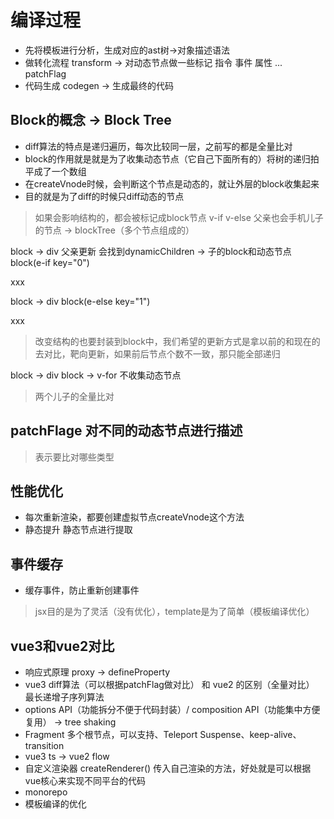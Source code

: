 # 编译过程
- 先将模板进行分析，生成对应的ast树->对象描述语法
- 做转化流程 transform -> 对动态节点做一些标记 指令 事件 属性 ... patchFlag
- 代码生成 codegen -> 生成最终的代码

## Block的概念 -> Block Tree

- diff算法的特点是递归遍历，每次比较同一层，之前写的都是全量比对
- block的作用就是就是为了收集动态节点（它自己下面所有的）将树的递归拍平成了一个数组
- 在createVnode时候，会判断这个节点是动态的，就让外层的block收集起来
- 目的就是为了diff的时候只diff动态的节点

> 如果会影响结构的，都会被标记成block节点 v-if v-else
> 父亲也会手机儿子的节点 -> blockTree（多个节点组成的）

block -> div  父亲更新 会找到dynamicChildren -> 子的block和动态节点
  block(e-if key="0") <div>xxx</div>

block -> div
  block(e-else key="1") <div>xxx</div>

> 改变结构的也要封装到block中，我们希望的更新方式是拿以前的和现在的去对比，靶向更新，如果前后节点个数不一致，那只能全部递归

block -> div
    block -> v-for    不收集动态节点

> 两个儿子的全量比对

## patchFlage 对不同的动态节点进行描述

> 表示要比对哪些类型

## 性能优化
- 每次重新渲染，都要创建虚拟节点createVnode这个方法
- 静态提升 静态节点进行提取

## 事件缓存
- 缓存事件，防止重新创建事件

> jsx目的是为了灵活（没有优化），template是为了简单（模板编译优化）

## vue3和vue2对比
- 响应式原理 proxy -> defineProperty
- vue3 diff算法（可以根据patchFlag做对比） 和 vue2 的区别（全量对比） 最长递增子序列算法
- options API（功能拆分不便于代码封装）/ composition API（功能集中方便复用） -> tree shaking
- Fragment 多个根节点，可以支持、Teleport Suspense、keep-alive、transition
- vue3 ts -> vue2 flow
- 自定义渲染器 createRenderer() 传入自己渲染的方法，好处就是可以根据vue核心来实现不同平台的代码
- monorepo
- 模板编译的优化